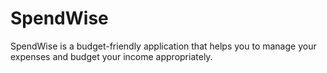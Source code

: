# SpendWise

SpendWise is a budget-friendly application that helps you to manage your expenses and budget your income appropriately.
